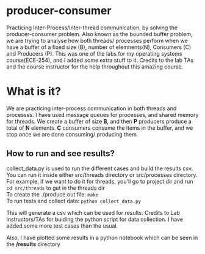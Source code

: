 # producer-consumer
Practicing Inter-Process/Inter-thread communication, by solving the producer-consumer problem. Also known as the bounded buffer problem, we are trying to analyse how both threads/ processes perform when we have a buffer of a fixed size (B), number of elemnents(N),  Consumers (C) and Producers (P). This was one of the labs for my operating systems course(ECE-254), and I added some extra stuff to it. Credits to the lab TAs and the course instructor for the help throughout this amazing course.

# What is it?
We are practicing inter-process communication in both threads and processes. I have used message queues for processes, and shared memory for threads. We create a buffer of size **B**, and then **P** producers produce a total of **N** elements.      **C** consumers consume the items in the buffer, and we stop once we are done consuming/ producing them.

## How to run and see results? 
collect_data.py is used to run the different cases and build the results csv. You can run it inside either src/threads directory or src/processes directory. <br>
For example, if we want to do it for threads, you'll go to project dir and run ``` cd src/threads``` to get in the threads dir <br>
To create the ./produce.out file: ```make```  <br>
To run tests and collect data: ``` python collect_data.py ``` 

This will generate a csv which can be used for results. 
Credits to Lab Instructors/TAs for buiding the python script for data collection. I have added some more test cases than the usual. 

Also, I have plotted some results in a python notebook which can be seen in the **/results** directory
